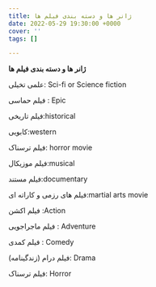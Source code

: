 ```yaml
---
title: ژانر ها و دسته بندی فیلم ها
date: 2022-05-29 19:30:00 +0000
cover: ''
tags: []

---
```

**ژانر ها و دسته بندی فیلم ها**

علمی تخیلی: Sci-fi or Science fiction

فیلم حماسی : Epic

فیلم تاریخی:historical

 کابویی:western

فیلم ترسناک: horror movie

فیلم موزیکال:musical

فیلم مستند:documentary

فیلم های رزمی و کاراته ای:martial arts movie

فیلم اکشن :Action

فیلم ماجراجویی : Adventure

فیلم کمدی : Comedy

فیلم درام (زندگینامه): Drama

فیلم ترسناک: Horror